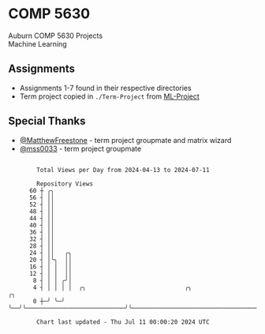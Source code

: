 # COMP 5630
Auburn COMP 5630 Projects  
Machine Learning

## Assignments
- Assignments 1-7 found in their respective directories
- Term project copied in `./Term-Project` from [ML-Project](https://github.com/wumphlett/ML-Project)

## Special Thanks
- [@MatthewFreestone](https://github.com/MatthewFreestone) - term project groupmate and matrix wizard
- [@mss0033](https://github.com/mss0033) - term project groupmate

```

        Total Views per Day from 2024-04-13 to 2024-07-11

        Repository Views
      60 ┼ ╭╮
      56 ┤ ││
      52 ┤ ││
      48 ┤ ││
      44 ┤ ││
      40 ┤ ││
      36 ┤ ││
      32 ┤ ││
      28 ┤ ││
      24 ┤ ││   ╭╮
      20 ┤ │╰╮  ││
      16 ┤ │ │  ││
      12 ┤ │ │  ││
       8 ┤ │ │ ╭╯│
       4 ┤ │ │ │ │  ╭╮                            ╭╮                                          ╭╮
       0 ┼─╯ ╰─╯ ╰──╯╰────────────────────────────╯╰──────────────────────────────────────────╯╰───

        Chart last updated - Thu Jul 11 00:00:20 2024 UTC
        
```

